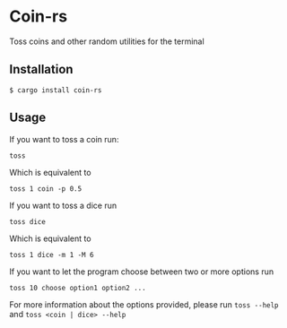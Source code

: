 # Coin-rs

Toss coins and other random utilities for the terminal

## Installation

```console
$ cargo install coin-rs
```

## Usage

If you want to toss a coin run:
```
toss
```

Which is equivalent to
```
toss 1 coin -p 0.5
```

If you want to toss a dice run
```
toss dice
```

Which is equivalent to
```
toss 1 dice -m 1 -M 6
```

If you want to let the program choose between two or more options run
```
toss 10 choose option1 option2 ...
```

For more information about the options provided, please run `toss --help` and `toss <coin | dice> --help`

